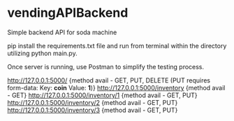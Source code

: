 # vendingAPIBackend
 Simple backend API for soda machine

pip install the requirements.txt file and run from terminal within the directory utilizing python main.py.

Once server is running, use Postman to simplify the testing process. 

http://127.0.0.1:5000/  {method avail - GET, PUT, DELETE (PUT requires form-data: Key: **coin** Value: **1**)}
http://127.0.0.1:5000/inventory   {method avail - GET}
http://127.0.0.1:5000/inventory/1   {method avail - GET, PUT}
http://127.0.0.1:5000/inventory/2   {method avail - GET, PUT}
http://127.0.0.1:5000/inventory/3   {method avail - GET, PUT}


